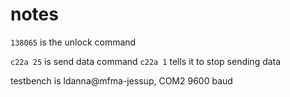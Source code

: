 notes
=====


`138065` is the unlock command 

`c22a 25` is send data command 
`c22a 1` tells it to stop sending data

testbench is ldanna@mfma-jessup, COM2 9600 baud

